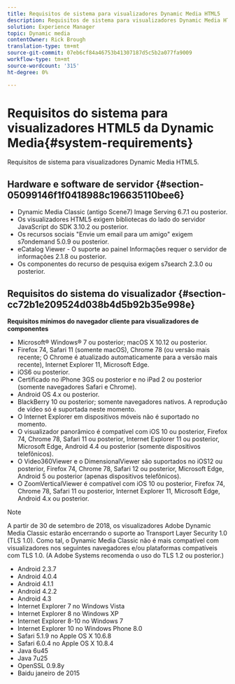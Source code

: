 ```yaml
---
title: Requisitos de sistema para visualizadores Dynamic Media HTML5
description: Requisitos de sistema para visualizadores Dynamic Media HTML5.
solution: Experience Manager
topic: Dynamic media
contentOwner: Rick Brough
translation-type: tm+mt
source-git-commit: 07eb6cf84a46753b41307187d5c5b2a077fa9009
workflow-type: tm+mt
source-wordcount: '315'
ht-degree: 0%

---
```



# Requisitos do sistema para visualizadores HTML5 da Dynamic Media{#system-requirements}

Requisitos de sistema para visualizadores Dynamic Media HTML5.

<!-- Updated January 13, 2021 from https://wiki.corp.adobe.com/pages/viewpage.action?spaceKey=scene7qa&title=s7Viewers%2C+S7SDK%2C+S7OnDemand+Release+Notes - Contact is Sasha -->

## Hardware e software de servidor {#section-05099146f1f0418988c196635110bee6}

* Dynamic Media Classic (antigo Scene7) Image Serving 6.7.1 ou posterior.
* Os visualizadores HTML5 exigem bibliotecas do lado do servidor JavaScript do SDK 3.10.2 ou posterior.
* Os recursos sociais &quot;Envie um email para um amigo&quot; exigem s7ondemand 5.0.9 ou posterior.
* eCatalog Viewer - O suporte ao painel Informações requer o servidor de informações 2.1.8 ou posterior.
* Os componentes do recurso de pesquisa exigem s7search 2.3.0 ou posterior.

## Requisitos do sistema do visualizador {#section-cc72b1e209524d038b4d5b92b35e998e}

**Requisitos mínimos do navegador cliente para visualizadores de componentes**

* Microsoft® Windows® 7 ou posterior; macOS X 10.12 ou posterior.
* Firefox 74, Safari 11 (somente macOS), Chrome 78 (ou versão mais recente; O Chrome é atualizado automaticamente para a versão mais recente), Internet Explorer 11, Microsoft Edge.
* iOS6 ou posterior.
* Certificado no iPhone 3GS ou posterior e no iPad 2 ou posterior (somente navegadores Safari e Chrome).
* Android OS 4.x ou posterior.
* BlackBerry 10 ou posterior; somente navegadores nativos. A reprodução de vídeo só é suportada neste momento.
* O Internet Explorer em dispositivos móveis não é suportado no momento.
* O visualizador panorâmico é compatível com iOS 10 ou posterior, Firefox 74, Chrome 78, Safari 11 ou posterior, Internet Explorer 11 ou posterior, Microsoft Edge, Android 4.4 ou posterior (somente dispositivos telefônicos).
* O Video360Viewer e o DimensionalViewer são suportados no iOS12 ou posterior, Firefox 74, Chrome 78, Safari 12 ou posterior, Microsoft Edge, Android 5 ou posterior (apenas dispositivos telefônicos).
* O ZoomVerticalViewer é compatível com iOS 10 ou posterior, Firefox 74, Chrome 78, Safari 11 ou posterior, Internet Explorer 11, Microsoft Edge, Android 4.x ou posterior.

>[!NOTE]
>
>A partir de 30 de setembro de 2018, os visualizadores Adobe Dynamic Media Classic estarão encerrando o suporte ao Transport Layer Security 1.0 (TLS 1.0). Como tal, o Dynamic Media Classic não é mais compatível com visualizadores nos seguintes navegadores e/ou plataformas compatíveis com TLS 1.0. (A Adobe Systems recomenda o uso do TLS 1.2 ou posterior.)

* Android 2.3.7
* Android 4.0.4
* Android 4.1.1
* Android 4.2.2
* Android 4.3
* Internet Explorer 7 no Windows Vista
* Internet Explorer 8 no Windows XP
* Internet Explorer 8-10 no Windows 7
* Internet Explorer 10 no Windows Phone 8.0
* Safari 5.1.9 no Apple OS X 10.6.8
* Safari 6.0.4 no Apple OS X 10.8.4
* Java 6u45
* Java 7u25
* OpenSSL 0.9.8y
* Baidu janeiro de 2015

<!-- 

>[!NOTE]
>
>FLASH VIEWERS END-OF-LIFE—Effective January 31, 2017, Adobe Scene7 Publishing System officially ended support for the Flash viewer platform. For more information about this important change, see the following FAQ website:

[https://docs.adobe.com/content/docs/en/aem/6-1/administer/integration/marketing-cloud/scene7/flash-eol.html](https://docs.adobe.com/content/docs/en/aem/6-1/administer/integration/marketing-cloud/scene7/flash-eol.html).  

-->
